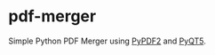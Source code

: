 # pdf-merger
Simple Python PDF Merger using [PyPDF2](https://github.com/talumbau/PyPDF2) and [PyQT5](https://github.com/PyQt5).

